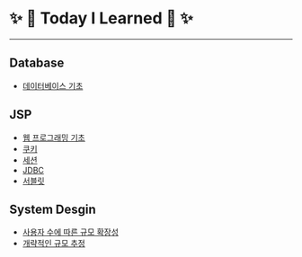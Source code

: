 # ✨ 🤖  Today I Learned 🤖 ✨
***



## Database

* <a href = "https://github.com/syworld/TIL/blob/main/Database/database-fundamentals.md">데이터베이스 기초</a>



## JSP

* <a href = "https://github.com/syworld/TIL/blob/main/JSP/web-programming-fundamentals.md">웹 프로그래밍 기초</a>
* <a href = "https://github.com/syworld/TIL/blob/main/JSP/cookie.md">쿠키</a>
* <a href = "https://github.com/syworld/TIL/blob/main/JSP/session.md">세션</a>
* <a href = "https://github.com/syworld/TIL/blob/main/JSP/JDBC.md">JDBC</a>
* <a href = "https://github.com/syworld/TIL/blob/main/JSP/servlet.md">서블릿</a>



## System Desgin
* <a href = "https://github.com/syworld/TIL/blob/main/System-Desgin/scalability-with-number-of-users.md">사용자 수에 따른 규모 확장성</a>
* <a href = "https://github.com/syworld/TIL/blob/main/System-Desgin/rough-estimate-of-scale.md">개략적인 규모 추정</a>

